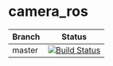 # camera_ros

|Branch    | Status    |
|----------|-----------|
|master    |[![Build Status](https://travis-ci.org/lernfabrik/camera_ros.svg?branch=master)](https://travis-ci.org/lernfabrik/camera_ros)|